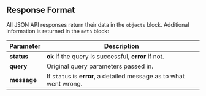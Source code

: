 ## Response Format

All JSON API responses return their data in the `objects` block. Additional information is returned in the `meta` block:

| Parameter   | Description                                                       |
|-------------|-------------------------------------------------------------------|
| **status**  | **ok** if the query is successful, **error** if not.                  |
| **query**   | Original query parameters passed in.                              |
| **message** | If `status` is **error**, a detailed message as to what went wrong. |
